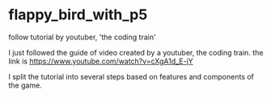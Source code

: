 # flappy_bird_with_p5
follow tutorial by youtuber, 'the coding train'

I just followed the guide of video created by a youtuber, the coding train.
the link is https://www.youtube.com/watch?v=cXgA1d_E-jY

I split the tutorial into several steps based on features and components of the game.
